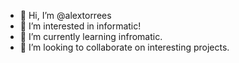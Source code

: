 - 👋 Hi, I’m @alextorrees
- 👀 I’m interested in informatic!
- 🌱 I’m currently learning infromatic.
- 💞️ I’m looking to collaborate on interesting projects.



